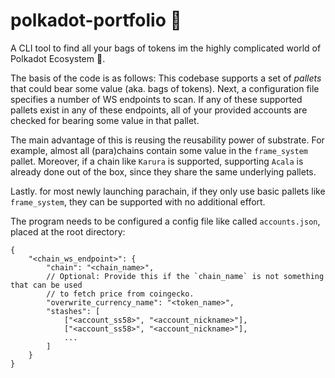 # polkadot-portfolio 🤑

A CLI tool to find all your bags of tokens im the highly complicated world of Polkadot Ecosystem 🔴.

The basis of the code is as follows: This codebase supports a set of *pallets* that could bear some
value (aka. bags of tokens). Next, a configuration file specifies a number of WS endpoints to scan.
If any of these supported pallets exist in any of these endpoints, all of your provided accounts are
checked for bearing some value in that pallet.

The main advantage of this is reusing the reusability power of substrate. For example, almost all
(para)chains contain some value in the `frame_system` pallet. Moreover, if a chain like `Karura` is
supported, supporting `Acala` is already done out of the box, since they share the same underlying
pallets.

Lastly. for most newly launching parachain, if they only use basic pallets like `frame_system`, they
can be supported with no additional effort.

The program needs to be configured a config file like called `accounts.json`, placed at the root directory:

```
{
	"<chain_ws_endpoint>": {
		"chain": "<chain_name>",
		// Optional: Provide this if the `chain_name` is not something that can be used
		// to fetch price from coingecko.
		"overwrite_currency_name": "<token_name>",
		"stashes": [
			["<account_ss58>", "<account_nickname>"],
			["<account_ss58>", "<account_nickname>"],
			...
		]
	}
}
```
